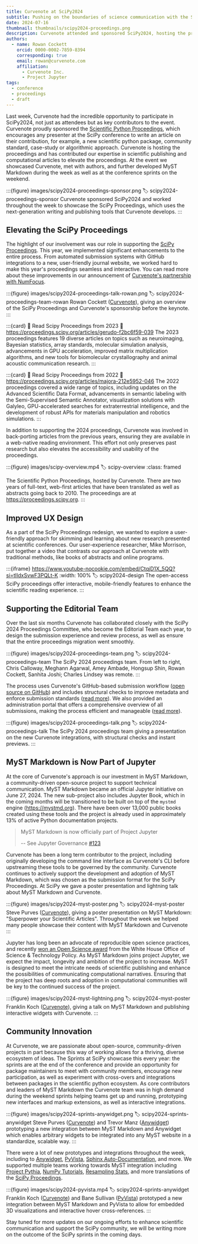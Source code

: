 ```yaml
---
title: Curvenote at SciPy2024
subtitle: Pushing on the boundaries of science communication with the SciPy Proceedings and community-driven, open-source tools like MyST Markdown
date: 2024-07-16
thumbnail: thumbnails/scipy2024-proceedings.png
description: Curvenote attended and sponsored SciPy2024, hosting the proceedings, presenting on MyST Markdown and sprinting towards new integrations in the wider scientific Python community.
authors:
  - name: Rowan Cockett
    orcid: 0000-0002-7859-8394
    corresponding: true
    email: rowan@curvenote.com
    affiliation:
      - Curvenote Inc.
      - Project Jupyter
tags:
  - conference
  - proceedings
  - draft
---
```


Last week, Curvenote had the incredible opportunity to participate in SciPy2024, not just as attendees but as key contributors to the event. Curvenote proudly sponsored the [Scientific Python Proceedings](https://proceedings.scipy.org), which encourages any presenter at the SciPy conference to write an article on their contribution, for example, a new scientific python package, community standard, case-study or algorithmic approach. Curvenote is hosting the proceedings and has contributed our expertise in scientific publishing and computational articles to elevate the proceedings. At the event we showcased Curvenote, met with authors, and further developed MyST Markdown during the week as well as at the conference sprints on the weekend.

:::{figure} images/scipy2024-proceedings-sponsor.png
:label: scipy2024-proceedings-sponsor
Curvenote sponsored SciPy2024 and worked throughout the week to showcase the SciPy Proceedings, which uses the next-generation writing and publishing tools that Curvenote develops.
:::

## Elevating the SciPy Proceedings

The highlight of our involvement was our role in supporting the [SciPy Proceedings](https://proceedings.scipy.org). This year, we implemented significant enhancements to the entire process. From automated submission systems with GitHub integrations to a new, user-friendly journal website, we worked hard to make this year's proceedings seamless and interactive. You can read more about these improvements in our announcement of [Curvenote's partnership with NumFocus](https://curvenote.com/news/curvenote-sponsors-scipy-proceedings-2024).

:::{figure} images/scipy2024-proceedings-talk-rowan.png
:label: scipy2024-proceedings-team-rowan
Rowan Cockett ([Curvenote](https://curvenote.com)), giving an overview of the SciPy Proceedings and Curvenote's sponsorship before the keynote.
:::

:::{card} 📖 Read Scipy Proceedings from 2023
:link: https://proceedings.scipy.org/articles/gerudo-f2bc6f59-039
The 2023 proceedings features 19 diverse articles on topics such as neuroimaging, Bayesian statistics, array standards, molecular simulation analysis, advancements in GPU acceleration, improved matrix multiplication algorithms, and new tools for biomolecular crystallography and animal acoustic communication research.
:::

:::{card} 📖 Read Scipy Proceedings from 2022
:link: https://proceedings.scipy.org/articles/majora-212e5952-046
The 2022 proceedings covered a wide range of topics, including updates on the Advanced Scientific Data Format, advancements in semantic labeling with the Semi-Supervised Semantic Annotator, visualization solutions with Galyleo, GPU-accelerated searches for extraterrestrial intelligence, and the development of robust APIs for materials manipulation and robotics simulations.
:::

In addition to supporting the 2024 proceedings, Curvenote was involved in back-porting articles from the previous years, ensuring they are available in a web-native reading environment. This effort not only preserves past research but also elevates the accessibility and usability of the proceedings.

:::{figure} images/scipy-overview.mp4
:label: scipy-overview
:class: framed

The Scientific Python Proceedings, hosted by Curvenote. There are two years of full-text, web-first articles that have been translated as well as abstracts going back to 2010. The proceedings are at <https://proceedings.scipy.org>.
:::

## Improved UX Design

As a part of the SciPy Proceedings redesign, we wanted to explore a user-friendly approach for skimming and learning about new research presented at scientific conferences. Our user-experience researcher, Mike Morrison, put together a video that contrasts our approach at Curvenote with traditional methods, like books of abstracts and online programs.

:::{iframe} https://www.youtube-nocookie.com/embed/CtqjD1X_5QQ?si=tIldxSvwF3PQLt-K
:width: 100%
:label: scipy2024-design
The open-access SciPy proceedings offer interactive, mobile-friendly features to enhance the scientific reading experience.
:::

## Supporting the Editorial Team

Over the last six months Curvenote has collaborated closely with the SciPy 2024 Proceedings Committee, who become the Editorial Team each year, to design the submission experience and review process, as well as ensure that the entire proceedings migration went smoothly.

:::{figure} images/scipy2024-proceedings-team.png
:label: scipy2024-proceedings-team
The SciPy 2024 proceedings team. From left to right, Chris Calloway, Meghann Agarwal, Amey Ambade, Hongsup Shin, Rowan Cockett, Sanhita Joshi; Charles Lindsey was remote.
:::

The process uses Curvenote's GitHub-based submission workflow ([open source on GitHub](https://github.com/curvenote/actions)) and includes structural checks to improve metadata and enforce submission standards ([read more](https://curvenote.com/news/curvenote-sponsors-scipy-proceedings-2024#submission-system-supporting-the-editorial-team)). We also provided an administration portal that offers a comprehensive overview of all submissions, making the process efficient and manageable ([read more](https://curvenote.com/news/curvenote-sponsors-scipy-proceedings-2024#fig-scipy-dashboard)).

:::{figure} images/scipy2024-proceedings-talk.png
:label: scipy2024-proceedings-talk
The SciPy 2024 proceedings team giving a presentation on the new Curvenote integrations, with structural checks and instant previews.
:::

## MyST Markdown is Now Part of Jupyter

At the core of Curvenote's approach is our investment in MyST Markdown, a community-driven open-source project to support technical communication. MyST Markdown became an official Jupyter initiative on June 27, 2024. The new sub-project also includes Jupyter Book, which in the coming months will be transitioned to be built on top of the `mystmd` engine (<https://mystmd.org>). There have been over 13,000 public books created using these tools and the project is already used in approximately 13% of active Python documentation projects.

> MyST Markdown is now officially part of Project Jupyter
>
> -- See Jupyter Governance [#123](https://github.com/jupyter/enhancement-proposals/pull/123)

Curvenote has been a long term contributor to the project, including originally developing the command line interface as Curvenote's CLI before upstreaming these tools to be governed by the community. Curvenote continues to actively support the development and adoption of MyST Markdown, which was chosen as the submission format for the SciPy Proceedings. At SciPy we gave a poster presentation and lightning talk about MyST Markdown and Curvenote.

:::{figure} images/scipy2024-myst-poster.png
:label: scipy2024-myst-poster
Steve Purves ([Curvenote](https://curvenote.com)), giving a poster presentation on MyST Markdown: "Superpower your Scientific Articles". Throughout the week we helped many people showcase their content with MyST Markdown and Curvenote
:::

Jupyter has long been an advocate of reproducible open science practices, and recently [won an Open Science award](https://www.whitehouse.gov/ostp/news-updates/2024/03/21/white-house-office-of-science-technology-policy-announces-year-of-open-science-recognition-challenge-winners/) from the White House Office of Science & Technology Policy. As MyST Markdown joins project Jupyter, we expect the impact, longevity and ambition of the project to increase. MyST is designed to meet the intricate needs of scientific publishing and enhance the possibilities of communicating computational narratives. Ensuring that the project has deep roots and adoption in computational communities will be key to the continued success of the project.

:::{figure} images/scipy2024-myst-lightning.png
:label: scipy2024-myst-poster
Franklin Koch ([Curvenote](https://curvenote.com)), giving a talk on MyST Markdown and publishing interactive widgets with Curvenote.
:::

## Community Innovation

At Curvenote, we are passionate about open-source, community-driven projects in part because this way of working allows for a thriving, diverse ecosystem of ideas. The Sprints at SciPy showcase this every year: the sprints are at the end of the conference and provide an opportunity for package maintainers to meet with community members, encourage new participation, as well as experiment with cross-overs and integrations between packages in the scientific python ecosystem. As core contributors and leaders of MyST Markdown the Curvenote team was in high demand during the weekend sprints helping teams get up and running, prototyping new interfaces and markup extensions, as well as interactive integrations.

:::{figure} images/scipy2024-sprints-anywidget.png
:label: scipy2024-sprints-anywidget
Steve Purves ([Curvenote](https://curvenote.com)) and Trevor Manz ([Anywidget](https://anywidget.dev)) prototyping a new integration between MyST Markdown and Anywidget which enables arbitrary widgets to be integrated into any MyST website in a standardize, scalable way.
:::

There were a lot of new prototypes and integrations throughout the week, including to [Anywidget](https://anywidget.dev), [PyVista](https://pyvista.org), [Sphinx Auto-Documentation](https://www.sphinx-doc.org/), and more. We supported multiple teams working towards MyST integration including [Project Pythia](https://projectpythia.org), [NumPy Tutorials](https://numpy.org/numpy-tutorials), [Resampling Stats](https://resampling-stats.github.io), and more translations of the [SciPy Proceedings](https://proceedings.scipy.org).

:::{figure} images/scipy2024-pyvista.mp4
:label: scipy2024-sprints-anywidget
Franklin Koch ([Curvenote](https://curvenote.com)) and Bane Sullivan ([PyVista](https://docs.pyvista.org)) prototyped a new integration between MyST Markdown and PyVista to allow for embedded 3D visualizations and interactive hover cross-references.
:::

Stay tuned for more updates on our ongoing efforts to enhance scientific communication and support the SciPy community, we will be writing more on the outcome of the SciPy sprints in the coming days.

